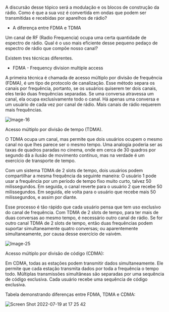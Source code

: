 A discursão desse tópico será a modulação e os blocos de construção da rádio. Como é que a sua voz é convertida em ondas que podem ser transmitidas e recebidas por aparelhos de rádio?

  - A diferença entre FDMA e TDMA

Um canal de RF (Radio Frequencia) ocupa uma certa quantidade de espectro de rádio. Qual é o uso mais eficiente desse pequeno pedaço de espectro de rádio que compõe nosso canal?

Existem tres técnicas diferentes.

- FDMA - Frequency division multiple access

A primeira técnica é chamada de acesso múltiplo por divisão de frequência (FDMA), é um tipo de protocolo de canalização.
Esse método separa os canais por frequência, portanto, se os usuários quiserem ter dois canais, eles terão duas frequências separadas. Se uma conversa atravessa um canal, ela ocupa exclusivamente todo o canal. Há apenas uma conversa e um usuário de cada vez por canal de rádio. Mais canais de rádio requerem mais frequências.

![Image-16](https://user-images.githubusercontent.com/95552879/179842414-c91692c5-0c84-4d85-a2a2-44c68c93226c.png)


Acesso múltiplo por divisão de tempo (TDMA).

O TDMA ocupa um canal, mas permite que dois usuários ocupem o mesmo canal no que lhes parece ser o mesmo tempo. Uma analogia poderia ser as taxas de quadros paradas no cinema, onde em cerca de 30 quadros por segundo dá a ilusão de movimento contínuo, mas na verdade é um exercício de transporte de tempo.

Com um sistema TDMA de 2 slots de tempo, dois usuários podem compartilhar a mesma frequência da seguinte maneira: O usuário 1 pode usar a frequência por um período de tempo fixo muito curto, talvez 50 milissegundos. Em seguida, o canal reverte para o usuário 2 que recebe 50 milissegundos. Em seguida, ele volta para o usuário que recebe mais 50 milissegundos, e assim por diante.

Esse processo é tão rápido que cada usuário pensa que tem uso exclusivo do canal de frequência. Com TDMA de 2 slots de tempo, para ter mais de duas conversas ao mesmo tempo, é necessário outro canal de rádio. Se for outro canal TDMA de 2 slots de tempo, então duas frequências podem suportar simultaneamente quatro conversas; ou aparentemente simultaneamente, por causa desse exercício de vaivém.

![Image-25](https://user-images.githubusercontent.com/95552879/179843351-b6ce7c3d-a6b8-487f-ab00-12d3c60364a4.png)


Acesso múltiplo por divisão de código (CDMA):

Em CDMA, todas as estações podem transmitir dados simultaneamente. Ele permite que cada estação transmita dados por toda a frequência o tempo todo. Múltiplas transmissões simultâneas são separadas por uma sequência de código exclusiva. Cada usuário recebe uma sequência de código exclusiva.



Tabela demonstrando diferenças entre FDMA, TDMA e CDMA:

![Screen Shot 2022-07-19 at 17 25 42](https://user-images.githubusercontent.com/95552879/179841994-09be08ab-635e-436c-97d0-8ccf8d078b16.png)
